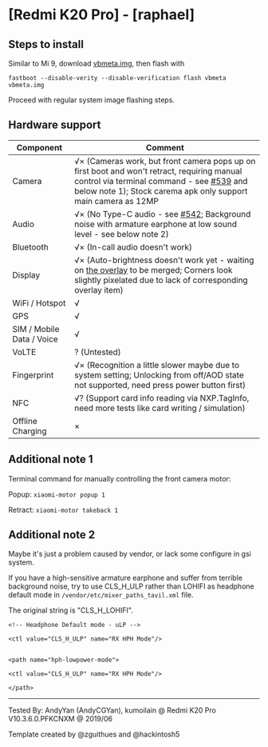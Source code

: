# [Redmi K20 Pro] - [raphael]

## Steps to install

Similar to Mi 9, download [vbmeta.img](https://github.com/TadiT7/xiaomi_raphael_dump/blob/raphael-user-9-PKQ1.181121.001-V10.3.6.0.PFKCNXM-release-keys/vbmeta.img), then flash with
```
fastboot --disable-verity --disable-verification flash vbmeta vbmeta.img
```
Proceed with regular system image flashing steps.

## Hardware support

| Component                 |      Comment                                              |
|---------------------------|-----------------------------------------------------------|
| Camera                    | √× (Cameras work, but front camera pops up on first boot and won't retract, requiring manual control via terminal command - see [#539](https://github.com/phhusson/treble_experimentations/issues/539) and below note 1); Stock carema apk only support main camera as 12MP |
| Audio                     | √× (No Type-C audio - see [#542](https://github.com/phhusson/treble_experimentations/issues/542); Background noise with armature earphone at low sound level - see below note 2) |
| Bluetooth                 | √× (In-call audio doesn't work) |
| Display                   | √× (Auto-brightness doesn't work yet - waiting on [the overlay](https://github.com/phhusson/vendor_hardware_overlay/pull/110) to be merged; Corners look slightly pixelated due to lack of corresponding overlay item) |
| WiFi / Hotspot            | √ |
| GPS                       | √ |
| SIM / Mobile Data / Voice | √ |
| VoLTE                     | ? (Untested) |
| Fingerprint               | √× (Recognition a little slower maybe due to system setting; Unlocking from off/AOD state not supported, need press power button first) |
| NFC                       | √? (Support card info reading via NXP.TagInfo, need more tests like card writing / simulation) |
| Offline Charging          | × |

## Additional note 1

Terminal command for manually controlling the front camera motor:

Popup: `xiaomi-motor popup 1`

Retract: `xiaomi-motor takeback 1`

## Additional note 2

Maybe it's just a problem caused by vendor, or lack some configure in gsi system.

If you have a high-sensitive armature earphone and suffer from terrible background noise, try to use CLS_H_ULP rather than LOHIFI as headphone default mode in `/vendor/etc/mixer_paths_tavil.xml` file.

The original string is "CLS_H_LOHIFI".

```
<!-- Headphone Default mode - uLP -->

<ctl value="CLS_H_ULP" name="RX HPH Mode"/>


<path name="hph-lowpower-mode">

<ctl value="CLS_H_ULP" name="RX HPH Mode"/>

</path>
```

---

Tested By: AndyYan (AndyCGYan), kumoilain @ Redmi K20 Pro V10.3.6.0.PFKCNXM @ 2019/06

Template created by @zguithues and @hackintosh5